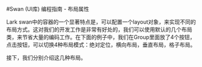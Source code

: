 #Swan (UI库) 编程指南 - 布局属性

Lark swan中的容器的一个显著特点是，可以配置一个layout对象，来实现不同的布局方式。这对我们的开发工作是非常有好处的，我们可以使用默认的几个布局类，来节省大量的编码工作。在下面的例子中，我们在Group里面放了4个按钮，点击按钮，可以切换4种布局模式：绝对定位，横向布局，垂直布局，格子布局。    

接下，我们分别介绍这几种布局。
